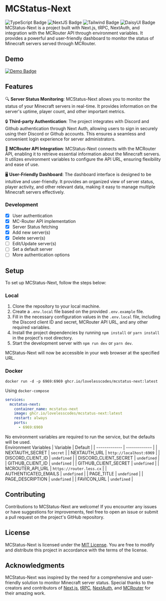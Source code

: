 # MCStatus-Next
![TypeScript Badge](https://img.shields.io/badge/typescript-3178C6?style=for-the-badge&logo=typescript&logoColor=white)
![NextJS Badge](https://img.shields.io/badge/next.js-000000?style=for-the-badge&logo=next.js&logoColor=white)
![Tailwind Badge](https://img.shields.io/badge/tailwind-06B6D4?style=for-the-badge&logo=tailwindcss&logoColor=white)
![DaisyUI Badge](https://img.shields.io/badge/daisyui-5A0EF8?style=for-the-badge&logo=daisyui&logoColor=white)   
MCStatus-Next is a project built with Next.js, tRPC, NextAuth, and integration with the MCRouter API through environment variables. It provides a powerful and user-friendly dashboard to monitor the status of Minecraft servers served through MCRouter.    

## Demo
[![Demo Badge](https://img.shields.io/badge/demo_hosted_on-vercel-000000?style=for-the-badge&logo=vercel&logoColor=white)](https://mcstatus-next.vercel.app/)

## Features
🔍 **Server Status Monitoring**: MCStatus-Next allows you to monitor the status of your Minecraft servers in real-time. It provides information on the server's uptime, player count, and other important metrics.

🔒 **Third-party Authentication**: The project integrates with Discord and Github authentication through Next Auth, allowing users to sign in securely using their Discord or Github accounts. This ensures a seamless and convenient login experience for server administrators.

🔌 **MCRouter API Integration**: MCStatus-Next connects with the MCRouter API, enabling it to retrieve essential information about the Minecraft servers. It utilizes environment variables to configure the API URL, ensuring flexibility and ease of use.

🖥️ **User-Friendly Dashboard**: The dashboard interface is designed to be intuitive and user-friendly. It provides an organized view of server status, player activity, and other relevant data, making it easy to manage multiple Minecraft servers effectively.

### Development
- [x] User authentication
- [x] MC-Router API implementation
- [x] Server Status fetching
- [x] Add new server(s)
- [x] Delete server(s)
- [ ] Edit/Update server(s)
- [ ] Set a default server
- [ ] More authentication options

## Setup
To set up MCStatus-Next, follow the steps below:

### Local
1. Clone the repository to your local machine.
2. Create a `.env.local` file based on the provided `.env.example` file.
3. Fill in the necessary configuration values in the `.env.local` file, including the Discord client ID and secret, MCRouter API URL, and any other required variables.
4. Install the project dependencies by running `npm install` or `yarn install` in the project's root directory.
5. Start the development server with `npm run dev` or `yarn dev`.

MCStatus-Next will now be accessible in your web browser at the specified URL.

### Docker
`docker run -d -p 6969:6969 ghcr.io/lovelesscodes/mcstatus-next:latest`

Using `docker-compose`
```yml
services:
  mcstatus-next:
    container_name: mcstatus-next
    image: ghcr.io/lovelesscodes/mcstatus-next:latest
    restart: always
    ports:
      - 6969:6969
```
No environment variables are required to run the service, but the defaults will be used.   
Environment Variables
| Variable  | Default | 
| ------------- | ------------- |
| NEXTAUTH_SECRET  | `secret` |
| NEXTAUTH_URL     | `http://localhost:6969`  |
| DISCORD_CLIENT_ID | `undefined` |
| DISCORD_CLIENT_SECRET | `undefined` |
| GITHUB_CLIENT_ID | `undefined` |
| GITHUB_CLIENT_SECRET | `undefined` |
| MCROUTER_API_URL | `https://router.less.cx` |
| AUTHENTICATED_EMAILS | `undefined` |
| PAGE_TITLE | `undefined` |
| PAGE_DESCRIPTION | `undefined` |
| FAVICON_URL | `undefined` |

## Contributing
Contributions to MCStatus-Next are welcome! If you encounter any issues or have suggestions for improvements, feel free to open an issue or submit a pull request on the project's GitHub repository.

## License
MCStatus-Next is licensed under the [MIT License](LICENSE.md). You are free to modify and distribute this project in accordance with the terms of the license.

## Acknowledgments
MCStatus-Next was inspired by the need for a comprehensive and user-friendly solution to monitor Minecraft server status. Special thanks to the creators and contributors of [Next.js](https://github.com/vercel/next.js), [tRPC](https://github.com/trpc/trpc), [NextAuth](https://github.com/nextauthjs/next-auth), and [MCRouter](https://github.com/itzg/mc-router) for their amazing work.